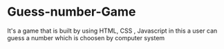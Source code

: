 # Guess-number-Game
It's a game that is built by using HTML, CSS , Javascript in this a user can guess a number which is choosen by computer system
